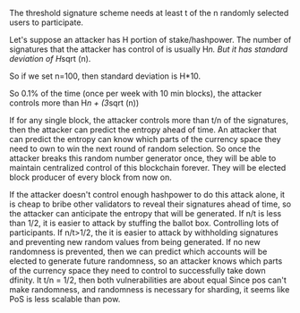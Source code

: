 
The threshold signature scheme needs at least t of the  n randomly selected users to participate.

Let's suppose an attacker has H portion of stake/hashpower.
The number of signatures that the attacker has control of is usually H*n. But it has standard deviation of H*sqrt (n).

So if we set n=100, then standard deviation is H*10.

So 0.1% of the time (once per week with 10 min blocks), the attacker controls more than H*n + (3*sqrt (n))

If for any single block, the attacker controls more than t/n of the signatures, then the attacker can predict the entropy ahead of time.
An attacker that can predict the entropy can know which parts of the currency space they need to own to win the next round of random selection.
So once the attacker breaks this random number generator once, they will be able to maintain centralized control of this blockchain forever. They will be elected block producer of every block from now on.

If the attacker doesn't control enough hashpower to do this attack alone, it is cheap to bribe other validators to reveal their signatures ahead of time, so the attacker can anticipate the entropy that will be generated.
If n/t is less than 1/2, it is easier to attack by stuffing the ballot box. Controlling lots of participants.
If n/t>1/2, the it is easier to attack by withholding signatures and preventing new random values from being generated.
If no new randomness is prevented, then we can predict which accounts will be elected to generate future randomness, so an attacker knows which parts of the currency space they need to control to successfully take down dfinity.
It t/n = 1/2, then both vulnerabilities are about equal
Since pos can't make randomness, and randomness is necessary for sharding, it seems like PoS is less scalable than pow.
